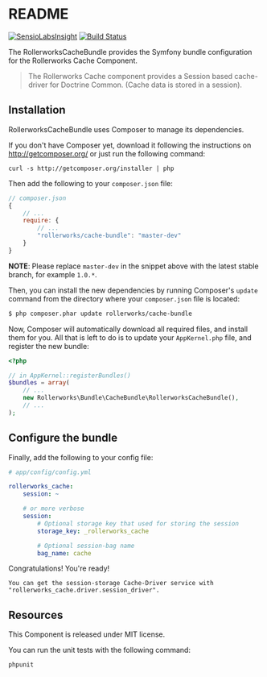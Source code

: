 ﻿README
======

[![SensioLabsInsight](https://insight.sensiolabs.com/projects/0ac03221-9d28-45b1-9652-c10299a66ad7/mini.png)](https://insight.sensiolabs.com/projects/0ac03221-9d28-45b1-9652-c10299a66ad7)
[![Build Status](https://secure.travis-ci.org/rollerworks/RollerworksCacheBundle.png?branch=master)](http://travis-ci.org/rollerworks/RollerworksCache)

The RollerworksCacheBundle provides the Symfony bundle configuration for the Rollerworks Cache Component.

> The Rollerworks Cache component provides a Session based cache-driver
> for Doctrine Common. (Cache data is stored in a session).

Installation
------------

RollerworksCacheBundle uses Composer to manage its dependencies.

If you don't have Composer yet, download it following the instructions on
http://getcomposer.org/ or just run the following command:

    curl -s http://getcomposer.org/installer | php

Then add the following to your
`composer.json` file:

```js
// composer.json
{
    // ...
    require: {
        // ...
        "rollerworks/cache-bundle": "master-dev"
    }
}
```

**NOTE**: Please replace `master-dev` in the snippet above with the latest stable
branch, for example ``1.0.*``.

Then, you can install the new dependencies by running Composer's ``update``
command from the directory where your ``composer.json`` file is located:

```bash
$ php composer.phar update rollerworks/cache-bundle
```

Now, Composer will automatically download all required files, and install them
for you. All that is left to do is to update your ``AppKernel.php`` file, and
register the new bundle:

```php
<?php

// in AppKernel::registerBundles()
$bundles = array(
    // ...
    new Rollerworks\Bundle\CacheBundle\RollerworksCacheBundle(),
    // ...
);
```

Configure the bundle
--------------------

Finally, add the following to your config file:

``` yaml
# app/config/config.yml

rollerworks_cache:
    session: ~

    # or more verbose
    session:
        # Optional storage key that used for storing the session
        storage_key: _rollerworks_cache

        # Optional session-bag name
        bag_name: cache
```

Congratulations! You're ready!

    You can get the session-storage Cache-Driver service with
    "rollerworks_cache.driver.session_driver".

Resources
---------

This Component is released under MIT license.

You can run the unit tests with the following command:

    phpunit
